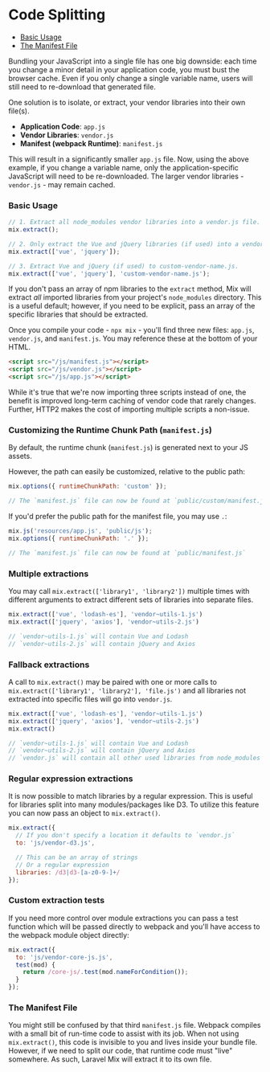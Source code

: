 # Code Splitting

-   [Basic Usage](#basic-usage)
-   [The Manifest File](#the-manifest-file)

Bundling your JavaScript into a single file has one big downside: each time you change a minor detail in your application code, you must bust the browser cache. Even if you only change a single variable name, users will still need to re-download that generated file.

One solution is to isolate, or extract, your vendor libraries into their own file(s).

-   **Application Code**: `app.js`
-   **Vendor Libraries**: `vendor.js`
-   **Manifest \(webpack Runtime\)**: `manifest.js`

This will result in a significantly smaller `app.js` file. Now, using the above example, if you change a variable name, only the application-specific JavaScript will need to be re-downloaded. The larger vendor libraries - `vendor.js` - may remain cached.

### Basic Usage

```js
// 1. Extract all node_modules vendor libraries into a vendor.js file.
mix.extract();

// 2. Only extract the Vue and jQuery libraries (if used) into a vendor.js file.
mix.extract(['vue', 'jquery']);

// 3. Extract Vue and jQuery (if used) to custom-vendor-name.js.
mix.extract(['vue', 'jquery'], 'custom-vendor-name.js');
```

If you don't pass an array of npm libraries to the `extract` method, Mix will extract _all_ imported libraries from your project's `node_modules` directory. This is a useful default; however, if you need to be explicit, pass an array of the specific libraries that should be extracted.

Once you compile your code - `npx mix` - you'll find three new files: `app.js`, `vendor.js`, and `manifest.js`. You may reference these at the bottom of your HTML.

```html
<script src="/js/manifest.js"></script>
<script src="/js/vendor.js"></script>
<script src="/js/app.js"></script>
```

While it's true that we're now importing three scripts instead of one, the benefit is improved long-term caching of vendor code that rarely changes. Further, HTTP2 makes the cost of importing multiple scripts a non-issue.

### Customizing the Runtime Chunk Path (`manifest.js`)

By default, the runtime chunk (`manifest.js`) is generated next to your JS assets.

However, the path can easily be customized, relative to the public path:

```js
mix.options({ runtimeChunkPath: 'custom' });

// The `manifest.js` file can now be found at `public/custom/manifest.js`
```

If you'd prefer the public path for the manifest file, you may use `.`:

```js
mix.js('resources/app.js', 'public/js');
mix.options({ runtimeChunkPath: '.' });

// The `manifest.js` file can now be found at `public/manifest.js`
```

### Multiple extractions

You may call `mix.extract(['library1', 'library2'])` multiple times with different arguments to extract different sets of libraries into separate files.

```js
mix.extract(['vue', 'lodash-es'], 'vendor~utils-1.js')
mix.extract(['jquery', 'axios'], 'vendor~utils-2.js')

// `vendor~utils-1.js` will contain Vue and Lodash
// `vendor~utils-2.js` will contain jQuery and Axios
```

### Fallback extractions

A call to `mix.extract()` may be paired with one or more calls to `mix.extract(['library1', 'library2'], 'file.js')` and all libraries not extracted into specific files will go into `vendor.js`.

```js
mix.extract(['vue', 'lodash-es'], 'vendor~utils-1.js')
mix.extract(['jquery', 'axios'], 'vendor~utils-2.js')
mix.extract()

// `vendor~utils-1.js` will contain Vue and Lodash
// `vendor~utils-2.js` will contain jQuery and Axios
// `vendor.js` will contain all other used libraries from node_modules
```

### Regular expression extractions

It is now possible to match libraries by a regular expression. This is useful for libraries split into many modules/packages like D3. To utilize this feature you can now pass an object to `mix.extract()`.

```js
mix.extract({
  // If you don't specify a location it defaults to `vendor.js`
  to: 'js/vendor-d3.js',

  // This can be an array of strings
  // Or a regular expression
  libraries: /d3|d3-[a-z0-9-]+/
});
```

### Custom extraction tests

If you need more control over module extractions you can pass a test function which will be passed directly to webpack and you'll have access to the webpack module object directly:

```js
mix.extract({
  to: 'js/vendor-core-js.js',
  test(mod) {
    return /core-js/.test(mod.nameForCondition());
  }
});
```

### The Manifest File

You might still be confused by that third `manifest.js` file. Webpack compiles with a small bit of run-time code to assist with its job. When not using `mix.extract()`, this code is invisible to you and lives inside your bundle file. However, if we need to split our code, that runtime code must "live" somewhere. As such, Laravel Mix will extract it to its own file.
